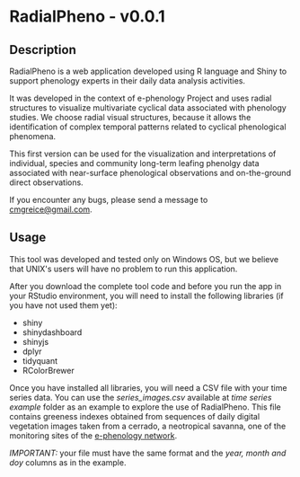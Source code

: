 # RadialPheno - v0.0.1

## Description
RadialPheno is a web application developed using R language and Shiny to support phenology experts in their daily data analysis activities.

It was developed in the context of e-phenology Project and uses radial structures to visualize multivariate cyclical data associated 
with phenology studies. We choose radial visual structures, because it allows the identification of complex temporal patterns 
related to cyclical phenological phenomena. 

This first version can be used for the visualization and interpretations of individual, species and community long-term 
leafing phenolgy data associated with near-surface phenological observations and on-the-ground direct observations. 

If you encounter any bugs, please send a message to cmgreice@gmail.com.

## Usage
This tool was developed and tested only on Windows OS, but we believe that UNIX's users will have no problem to run this application.

After you download the complete tool code and before you run the app in your RStudio environment, you will need to 
install the following libraries (if you have not used them yet):

* shiny
* shinydashboard
* shinyjs
* dplyr
* tidyquant
* RColorBrewer

Once you have installed all libraries, you will need a CSV file with your time series data. You can use the *series_images.csv* 
available at *time series example* folder as an example to explore the use of RadialPheno. This file contains greeness indexes 
obtained from sequences of daily digital vegetation images  taken from a cerrado, a neotropical savanna, 
one of the monitoring sites of the [e-phenology network](http://www.recod.ic.unicamp.br/ephenology).

_IMPORTANT:_ your file must have the same format and the *year, month and doy* columns as in the example.
